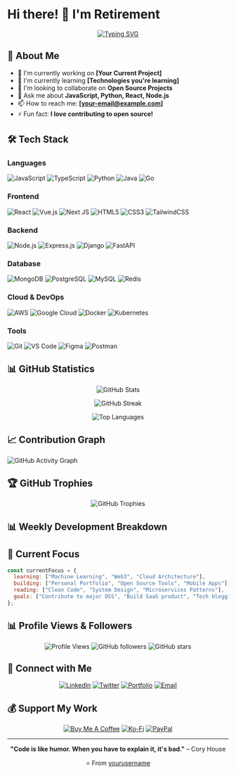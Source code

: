 # Hi there! 👋 I'm Retirement

<div align="center">
  
[![Typing SVG](https://readme-typing-svg.herokuapp.com?font=Fira+Code&pause=1000&color=2196F3&center=true&vCenter=true&width=435&lines=Full+Stack+Developer;Open+Source+Enthusiast;Always+learning+new+things)](https://git.io/typing-svg)

</div>

## 🚀 About Me

- 🔭 I'm currently working on **[Your Current Project]**
- 🌱 I'm currently learning **[Technologies you're learning]**
- 👯 I'm looking to collaborate on **Open Source Projects**
- 💬 Ask me about **JavaScript, Python, React, Node.js**
- 📫 How to reach me: **[your-email@example.com]**
- ⚡ Fun fact: **I love contributing to open source!**

## 🛠️ Tech Stack

### Languages
![JavaScript](https://img.shields.io/badge/javascript-%23323330.svg?style=for-the-badge&logo=javascript&logoColor=%23F7DF1E)
![TypeScript](https://img.shields.io/badge/typescript-%23007ACC.svg?style=for-the-badge&logo=typescript&logoColor=white)
![Python](https://img.shields.io/badge/python-3670A0?style=for-the-badge&logo=python&logoColor=ffdd54)
![Java](https://img.shields.io/badge/java-%23ED8B00.svg?style=for-the-badge&logo=openjdk&logoColor=white)
![Go](https://img.shields.io/badge/go-%2300ADD8.svg?style=for-the-badge&logo=go&logoColor=white)

### Frontend
![React](https://img.shields.io/badge/react-%2320232a.svg?style=for-the-badge&logo=react&logoColor=%2361DAFB)
![Vue.js](https://img.shields.io/badge/vuejs-%2335495e.svg?style=for-the-badge&logo=vuedotjs&logoColor=%234FC08D)
![Next JS](https://img.shields.io/badge/Next-black?style=for-the-badge&logo=next.js&logoColor=white)
![HTML5](https://img.shields.io/badge/html5-%23E34F26.svg?style=for-the-badge&logo=html5&logoColor=white)
![CSS3](https://img.shields.io/badge/css3-%231572B6.svg?style=for-the-badge&logo=css3&logoColor=white)
![TailwindCSS](https://img.shields.io/badge/tailwindcss-%2338B2AC.svg?style=for-the-badge&logo=tailwind-css&logoColor=white)

### Backend
![Node.js](https://img.shields.io/badge/node.js-6DA55F?style=for-the-badge&logo=node.js&logoColor=white)
![Express.js](https://img.shields.io/badge/express.js-%23404d59.svg?style=for-the-badge&logo=express&logoColor=%2361DAFB)
![Django](https://img.shields.io/badge/django-%23092E20.svg?style=for-the-badge&logo=django&logoColor=white)
![FastAPI](https://img.shields.io/badge/FastAPI-005571?style=for-the-badge&logo=fastapi)

### Database
![MongoDB](https://img.shields.io/badge/MongoDB-%234ea94b.svg?style=for-the-badge&logo=mongodb&logoColor=white)
![PostgreSQL](https://img.shields.io/badge/postgres-%23316192.svg?style=for-the-badge&logo=postgresql&logoColor=white)
![MySQL](https://img.shields.io/badge/mysql-%2300f.svg?style=for-the-badge&logo=mysql&logoColor=white)
![Redis](https://img.shields.io/badge/redis-%23DD0031.svg?style=for-the-badge&logo=redis&logoColor=white)

### Cloud & DevOps
![AWS](https://img.shields.io/badge/AWS-%23FF9900.svg?style=for-the-badge&logo=amazon-aws&logoColor=white)
![Google Cloud](https://img.shields.io/badge/GoogleCloud-%234285F4.svg?style=for-the-badge&logo=google-cloud&logoColor=white)
![Docker](https://img.shields.io/badge/docker-%230db7ed.svg?style=for-the-badge&logo=docker&logoColor=white)
![Kubernetes](https://img.shields.io/badge/kubernetes-%23326ce5.svg?style=for-the-badge&logo=kubernetes&logoColor=white)

### Tools
![Git](https://img.shields.io/badge/git-%23F05033.svg?style=for-the-badge&logo=git&logoColor=white)
![VS Code](https://img.shields.io/badge/Visual%20Studio%20Code-0078d7.svg?style=for-the-badge&logo=visual-studio-code&logoColor=white)
![Figma](https://img.shields.io/badge/figma-%23F24E1E.svg?style=for-the-badge&logo=figma&logoColor=white)
![Postman](https://img.shields.io/badge/Postman-FF6C37?style=for-the-badge&logo=postman&logoColor=white)

## 📊 GitHub Statistics

<div align="center">
  
![GitHub Stats](https://github-readme-stats.vercel.app/api?username=WindTunnelRetirement&show_icons=true&theme=radical&hide_border=true&count_private=true)

![GitHub Streak](https://github-readme-streak-stats.herokuapp.com/?user=WindTunnelRetirement&theme=radical&hide_border=true)

![Top Languages](https://github-readme-stats.vercel.app/api/top-langs/?username=WindTunnelRetirement&layout=compact&theme=radical&hide_border=true&langs_count=8)

</div>

## 📈 Contribution Graph

![GitHub Activity Graph](https://github-readme-activity-graph.vercel.app/graph?username=WindTunnelRetirement&theme=react-dark&hide_border=true)

## 🏆 GitHub Trophies

<div align="center">
  
![GitHub Trophies](https://github-profile-trophy.vercel.app/?username=WindTunnelRetirement&theme=radical&no-frame=true&no-bg=false&margin-w=4)

</div>

## 📊 Weekly Development Breakdown

<!--START_SECTION:waka-->
<!--END_SECTION:waka-->

## 🎯 Current Focus

```javascript
const currentFocus = {
  learning: ["Machine Learning", "Web3", "Cloud Architecture"],
  building: ["Personal Portfolio", "Open Source Tools", "Mobile Apps"],
  reading: ["Clean Code", "System Design", "Microservices Patterns"],
  goals: ["Contribute to major OSS", "Build SaaS product", "Tech blogging"]
};
```

## 📊 Profile Views & Followers

<div align="center">
  
![Profile Views](https://komarev.com/ghpvc/?username=WindTunnelRetirement&label=Profile%20views&color=0e75b6&style=flat)
![GitHub followers](https://img.shields.io/github/followers/WindTunnelRetirement?label=Followers&style=social)
![GitHub stars](https://img.shields.io/github/stars/WindTunnelRetirement?label=Stars&style=social)

</div>

## 🤝 Connect with Me

<div align="center">
  
[![LinkedIn](https://img.shields.io/badge/LinkedIn-%230077B5.svg?style=for-the-badge&logo=linkedin&logoColor=white)](https://linkedin.com/in/yourprofile)
[![Twitter](https://img.shields.io/badge/Twitter-%231DA1F2.svg?style=for-the-badge&logo=Twitter&logoColor=white)](https://twitter.com/yourhandle)
[![Portfolio](https://img.shields.io/badge/Portfolio-%23000000.svg?style=for-the-badge&logo=firefox&logoColor=#FF7139)](https://yourportfolio.com)
[![Email](https://img.shields.io/badge/Gmail-D14836?style=for-the-badge&logo=gmail&logoColor=white)](mailto:your-email@gmail.com)

</div>

## 💰 Support My Work

<div align="center">
  
[![Buy Me A Coffee](https://img.shields.io/badge/Buy%20Me%20A%20Coffee-FFDD00?style=for-the-badge&logo=buy-me-a-coffee&logoColor=black)](https://buymeacoffee.com/yourusername)
[![Ko-Fi](https://img.shields.io/badge/Ko--fi-F16061?style=for-the-badge&logo=ko-fi&logoColor=white)](https://ko-fi.com/yourusername)
[![PayPal](https://img.shields.io/badge/PayPal-00457C?style=for-the-badge&logo=paypal&logoColor=white)](https://paypal.me/yourusername)

</div>

---

<div align="center">
  
**"Code is like humor. When you have to explain it, it's bad."** – Cory House

⭐️ From [yourusername](https://github.com/yourusername)

</div>
